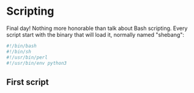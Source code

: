 # Scripting

Final day!
Nothing more honorable than talk about Bash scripting.
Every script start with the binary that will load it, normally named "shebang":

```bash
#!/bin/bash
#!/bin/sh
#!/usr/bin/perl
#!/usr/bin/env python3
```

## First script



